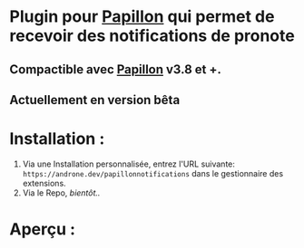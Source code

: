 # Plugin pour [Papillon](https://github.com/PapillonApp/Papillon) qui permet de recevoir des notifications de pronote
## Compactible avec [Papillon](https://github.com/PapillonApp/Papillon) v3.8 et +.

## Actuellement en version bêta 

# Installation :
1. Via une Installation personnalisée, entrez l'URL suivante: `https://androne.dev/papillonnotifications` dans le gestionnaire des extensions.
2. Via le Repo, *bientôt..* 

# Aperçu :
